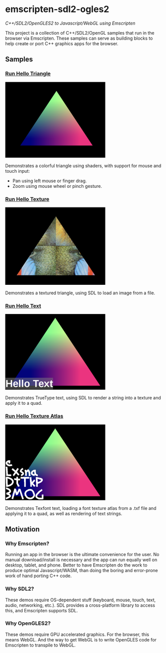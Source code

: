 # emscripten-sdl2-ogles2
*C++/SDL2/OpenGLES2 to Javascript/WebGL using Emscripten*

This project is a collection of C++/SDL2/OpenGL samples that run in the browser via Emscripten.  These samples can serve as building blocks to help create or port C++ graphics apps for the browser.

## Samples

### [Run Hello Triangle](https://erik-larsen.github.io/emscripten-sdl2-ogles2/hello_triangle.html)

![Hello Triangle](media/hello_triangle.png)

Demonstrates a colorful triangle using shaders, with support for mouse and touch input:
 * Pan using left mouse or finger drag.
 * Zoom using mouse wheel or pinch gesture.

### [Run Hello Texture](https://erik-larsen.github.io/emscripten-sdl2-ogles2/hello_texture.html)

![Hello Texture](media/hello_texture.png)

Demonstrates a textured triangle, using SDL to load an image from a file.

### [Run Hello Text](https://erik-larsen.github.io/emscripten-sdl2-ogles2/hello_text_ttf.html)

![Hello Text](media/hello_text_ttf.png)

Demonstrates TrueType text, using SDL to render a string into a texture and apply it to a quad.

### [Run Hello Texture Atlas](https://erik-larsen.github.io/emscripten-sdl2-ogles2/hello_text_txf.html)

![Hello Texture Atlas](media/hello_text_txf.png)

Demonstrates Texfont text, loading a font texture atlas from a .txf file and applying it to a quad, as well as rendering of text strings.

## Motivation

### Why Emscripten?  

Running an app in the browser is the ultimate convenience for the user.  No manual download/install is necessary and the app can run equally well on desktop, tablet, and phone.  Better to have Emscripten do the work to produce optimal Javascript/WASM, than doing the boring and error-prone work of hand porting C++ code.

### Why SDL2? 

These demos require OS-dependent stuff (keyboard, mouse, touch, text, audio, networking, etc.). SDL provides a cross-platform library to access this, and Emscripten supports SDL.

### Why OpenGLES2?  

These demos require GPU accelerated graphics. For the browser, this means WebGL.  And the way to get WebGL is to write OpenGLES code for Emscripten to transpile to WebGL.
